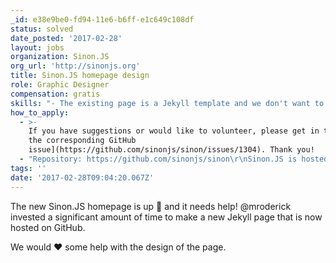 ```yaml
---
_id: e38e9be0-fd94-11e6-b6ff-e1c649c108df
status: solved
date_posted: '2017-02-28'
layout: jobs
organization: Sinon.JS
org_url: 'http://sinonjs.org'
title: Sinon.JS homepage design
role: Graphic Designer
compensation: gratis
skills: "- The existing page is a Jekyll template and we don't want to change that\r\n- The template / CSS should be contributed directory to the Sinon.JS codebase on GitHub\r\n- We have a Logo that should be part of the new design\r\n- We'd like to add the content from the README.md to show who is sponsoring the project and link to the Sinon.JS open collective page"
how_to_apply:
  - >-
    If you have suggestions or would like to volunteer, please get in touch [on
    the corresponding GitHub
    issue](https://github.com/sinonjs/sinon/issues/1304). Thank you!
  - "Repository: https://github.com/sinonjs/sinon\r\nSinon.JS is hosted with GitHub pages. The Jekyll page can be found in the /docs directory."
tags: ''
date: '2017-02-28T09:04:20.067Z'
---
```


The new Sinon.JS homepage is up 🎉 and it needs help! @mroderick invested a
significant amount of time to make a new Jekyll page that is now hosted on
GitHub.

We would ❤️ some help with the design of the page.
